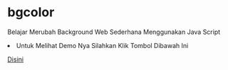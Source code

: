 # bgcolor
Belajar Merubah Background Web Sederhana Menggunakan Java Script

<li>Untuk Melihat Demo Nya Silahkan Klik Tombol Dibawah Ini

  
[Disini](https://FerryVication.github.io/bgcolor)
